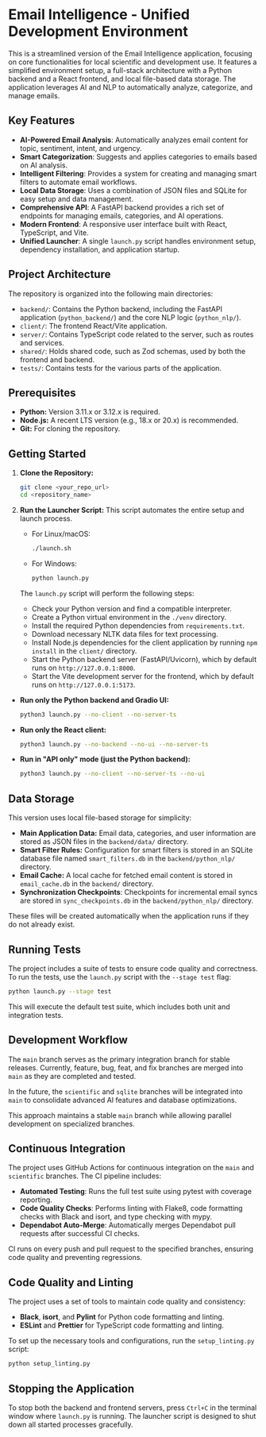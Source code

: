 # Email Intelligence - Unified Development Environment

This is a streamlined version of the Email Intelligence application, focusing on core functionalities for local scientific and development use. It features a simplified environment setup, a full-stack architecture with a Python backend and a React frontend, and local file-based data storage. The application leverages AI and NLP to automatically analyze, categorize, and manage emails.

## Key Features

*   **AI-Powered Email Analysis**: Automatically analyzes email content for topic, sentiment, intent, and urgency.
*   **Smart Categorization**: Suggests and applies categories to emails based on AI analysis.
*   **Intelligent Filtering**: Provides a system for creating and managing smart filters to automate email workflows.
*   **Local Data Storage**: Uses a combination of JSON files and SQLite for easy setup and data management.
*   **Comprehensive API**: A FastAPI backend provides a rich set of endpoints for managing emails, categories, and AI operations.
*   **Modern Frontend**: A responsive user interface built with React, TypeScript, and Vite.
*   **Unified Launcher**: A single `launch.py` script handles environment setup, dependency installation, and application startup.

## Project Architecture

The repository is organized into the following main directories:

*   `backend/`: Contains the Python backend, including the FastAPI application (`python_backend/`) and the core NLP logic (`python_nlp/`).
*   `client/`: The frontend React/Vite application.
*   `server/`: Contains TypeScript code related to the server, such as routes and services.
*   `shared/`: Holds shared code, such as Zod schemas, used by both the frontend and backend.
*   `tests/`: Contains tests for the various parts of the application.

## Prerequisites

*   **Python:** Version 3.11.x or 3.12.x is required.
*   **Node.js:** A recent LTS version (e.g., 18.x or 20.x) is recommended.
*   **Git:** For cloning the repository.

## Getting Started

1.  **Clone the Repository:**
    ```bash
    git clone <your_repo_url>
    cd <repository_name>
    ```

2.  **Run the Launcher Script:**
    This script automates the entire setup and launch process.

    *   For Linux/macOS:
        ```bash
        ./launch.sh
        ```
    *   For Windows:
        ```bash
        python launch.py
        ```

    The `launch.py` script will perform the following steps:
    *   Check your Python version and find a compatible interpreter.
    *   Create a Python virtual environment in the `./venv` directory.
    *   Install the required Python dependencies from `requirements.txt`.
    *   Download necessary NLTK data files for text processing.
    *   Install Node.js dependencies for the client application by running `npm install` in the `client/` directory.
    *   Start the Python backend server (FastAPI/Uvicorn), which by default runs on `http://127.0.0.1:8000`.
    *   Start the Vite development server for the frontend, which by default runs on `http://127.0.0.1:5173`.

-   **Run only the Python backend and Gradio UI:**
    ```bash
    python3 launch.py --no-client --no-server-ts
    ```
-   **Run only the React client:**
    ```bash
    python3 launch.py --no-backend --no-ui --no-server-ts
    ```
-   **Run in "API only" mode (just the Python backend):**
    ```bash
    python3 launch.py --no-client --no-server-ts --no-ui
    ```

## Data Storage

This version uses local file-based storage for simplicity:

*   **Main Application Data:** Email data, categories, and user information are stored as JSON files in the `backend/data/` directory.
*   **Smart Filter Rules:** Configuration for smart filters is stored in an SQLite database file named `smart_filters.db` in the `backend/python_nlp/` directory.
*   **Email Cache:** A local cache for fetched email content is stored in `email_cache.db` in the `backend/` directory.
*   **Synchronization Checkpoints**: Checkpoints for incremental email syncs are stored in `sync_checkpoints.db` in the `backend/python_nlp/` directory.

These files will be created automatically when the application runs if they do not already exist.

## Running Tests

The project includes a suite of tests to ensure code quality and correctness. To run the tests, use the `launch.py` script with the `--stage test` flag:

```bash
python launch.py --stage test
```

This will execute the default test suite, which includes both unit and integration tests.

## Development Workflow

The `main` branch serves as the primary integration branch for stable releases. Currently, feature, bug, feat, and fix branches are merged into `main` as they are completed and tested.

In the future, the `scientific` and `sqlite` branches will be integrated into `main` to consolidate advanced AI features and database optimizations.

This approach maintains a stable `main` branch while allowing parallel development on specialized branches.

## Continuous Integration

The project uses GitHub Actions for continuous integration on the `main` and `scientific` branches. The CI pipeline includes:

*   **Automated Testing**: Runs the full test suite using pytest with coverage reporting.
*   **Code Quality Checks**: Performs linting with Flake8, code formatting checks with Black and isort, and type checking with mypy.
*   **Dependabot Auto-Merge**: Automatically merges Dependabot pull requests after successful CI checks.

CI runs on every push and pull request to the specified branches, ensuring code quality and preventing regressions.

## Code Quality and Linting

The project uses a set of tools to maintain code quality and consistency:

*   **Black**, **isort**, and **Pylint** for Python code formatting and linting.
*   **ESLint** and **Prettier** for TypeScript code formatting and linting.

To set up the necessary tools and configurations, run the `setup_linting.py` script:

```bash
python setup_linting.py
```

## Stopping the Application

To stop both the backend and frontend servers, press `Ctrl+C` in the terminal window where `launch.py` is running. The launcher script is designed to shut down all started processes gracefully.